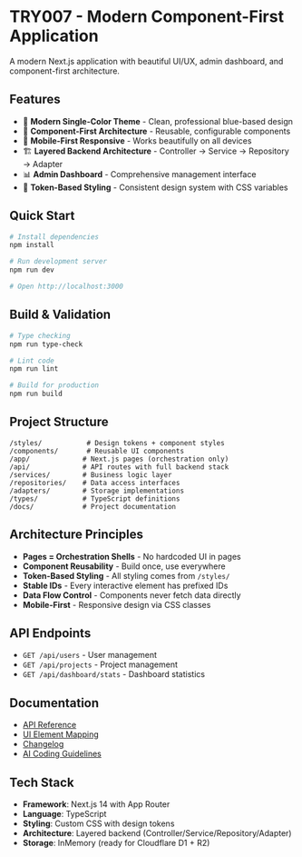 # TRY007 - Modern Component-First Application

A modern Next.js application with beautiful UI/UX, admin dashboard, and component-first architecture.

## Features

- 🎨 **Modern Single-Color Theme** - Clean, professional blue-based design
- 🧩 **Component-First Architecture** - Reusable, configurable components
- 📱 **Mobile-First Responsive** - Works beautifully on all devices
- 🏗️ **Layered Backend Architecture** - Controller → Service → Repository → Adapter
- 📊 **Admin Dashboard** - Comprehensive management interface
- 🎯 **Token-Based Styling** - Consistent design system with CSS variables

## Quick Start

```bash
# Install dependencies
npm install

# Run development server
npm run dev

# Open http://localhost:3000
```

## Build & Validation

```bash
# Type checking
npm run type-check

# Lint code
npm run lint

# Build for production
npm run build
```

## Project Structure

```
/styles/           # Design tokens + component styles
/components/       # Reusable UI components
/app/             # Next.js pages (orchestration only)
/api/             # API routes with full backend stack
/services/        # Business logic layer
/repositories/    # Data access interfaces
/adapters/        # Storage implementations
/types/           # TypeScript definitions
/docs/            # Project documentation
```

## Architecture Principles

- **Pages = Orchestration Shells** - No hardcoded UI in pages
- **Component Reusability** - Build once, use everywhere
- **Token-Based Styling** - All styling comes from `/styles/`
- **Stable IDs** - Every interactive element has prefixed IDs
- **Data Flow Control** - Components never fetch data directly
- **Mobile-First** - Responsive design via CSS classes

## API Endpoints

- `GET /api/users` - User management
- `GET /api/projects` - Project management  
- `GET /api/dashboard/stats` - Dashboard statistics

## Documentation

- [API Reference](./docs/api_reference.md)
- [UI Element Mapping](./docs/wiring_ids.md)
- [Changelog](./docs/changelog.md)
- [AI Coding Guidelines](./.github/copilot-instructions.md)

## Tech Stack

- **Framework**: Next.js 14 with App Router
- **Language**: TypeScript
- **Styling**: Custom CSS with design tokens
- **Architecture**: Layered backend (Controller/Service/Repository/Adapter)
- **Storage**: InMemory (ready for Cloudflare D1 + R2)